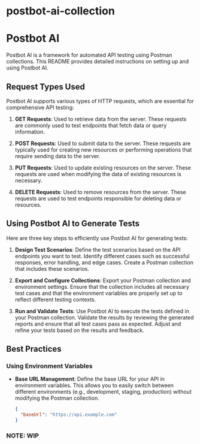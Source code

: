 # postbot-ai-collection

# Postbot AI

Postbot AI is a framework for automated API testing using Postman collections. This README provides detailed instructions on setting up and using Postbot AI.

## Request Types Used

Postbot AI supports various types of HTTP requests, which are essential for comprehensive API testing:

1. **GET Requests**: Used to retrieve data from the server. These requests are commonly used to test endpoints that fetch data or query information.

2. **POST Requests**: Used to submit data to the server. These requests are typically used for creating new resources or performing operations that require sending data to the server.

3. **PUT Requests**: Used to update existing resources on the server. These requests are used when modifying the data of existing resources is necessary.

4. **DELETE Requests**: Used to remove resources from the server. These requests are used to test endpoints responsible for deleting data or resources.

## Using Postbot AI to Generate Tests

Here are three key steps to efficiently use Postbot AI for generating tests:

1. **Design Test Scenarios**: Define the test scenarios based on the API endpoints you want to test. Identify different cases such as successful responses, error handling, and edge cases. Create a Postman collection that includes these scenarios.

2. **Export and Configure Collections**: Export your Postman collection and environment settings. Ensure that the collection includes all necessary test cases and that the environment variables are properly set up to reflect different testing contexts.

3. **Run and Validate Tests**: Use Postbot AI to execute the tests defined in your Postman collection. Validate the results by reviewing the generated reports and ensure that all test cases pass as expected. Adjust and refine your tests based on the results and feedback.

## Best Practices

### Using Environment Variables

- **Base URL Management**: Define the base URL for your API in environment variables. This allows you to easily switch between different environments (e.g., development, staging, production) without modifying the Postman collection.

  ```json
  {
    "baseUrl": "https://api.example.com"
  }


### NOTE: WIP
